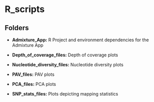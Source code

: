 # R_scripts

## Folders

- **Admixture_App:** R Project and environment dependencies for the Admixture App

- **Depth_of_coverage_files:** Depth of coverage plots

- **Nucleotide_diversity_files:** Nucleotide diversity plots

- **PAV_files:** PAV plots

- **PCA_files:** PCA plots

- **SNP_stats_files:** Plots depicting mapping statistics

